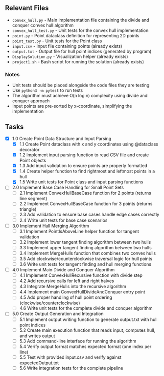 ## Relevant Files

- `convex_hull.py` - Main implementation file containing the divide and conquer convex hull algorithm
- `convex_hull_test.py` - Unit tests for the convex hull implementation
- `point.py` - Point dataclass definition for representing 2D points
- `point_test.py` - Unit tests for the Point class
- `input.csv` - Input file containing points (already exists)
- `output.txt` - Output file for hull point indices (generated by program)
- `DisplaySolution.py` - Visualization helper (already exists)
- `project1.sh` - Bash script for running the solution (already exists)

### Notes

- Unit tests should be placed alongside the code files they are testing
- Use `python3 -m pytest` to run tests
- The algorithm must achieve O(n log n) complexity using divide and conquer approach
- Input points are pre-sorted by x-coordinate, simplifying the implementation

## Tasks

- [x] 1.0 Create Point Data Structure and Input Parsing
  - [x] 1.1 Create Point dataclass with x and y coordinates using @dataclass decorator
  - [x] 1.2 Implement input parsing function to read CSV file and create Point objects
  - [x] 1.3 Add input validation to ensure points are properly formatted
  - [x] 1.4 Create helper function to find rightmost and leftmost points in a hull
  - [x] 1.5 Write unit tests for Point class and input parsing functions

- [ ] 2.0 Implement Base Case Handling for Small Point Sets
  - [ ] 2.1 Implement ConvexHullBaseCase function for 2 points (returns line segment)
  - [ ] 2.2 Implement ConvexHullBaseCase function for 3 points (returns triangle)
  - [ ] 2.3 Add validation to ensure base cases handle edge cases correctly
  - [ ] 2.4 Write unit tests for base case scenarios

- [ ] 3.0 Implement Hull Merging Algorithm
  - [ ] 3.1 Implement PointIsAboveLine helper function for tangent validation
  - [ ] 3.2 Implement lower tangent finding algorithm between two hulls
  - [ ] 3.3 Implement upper tangent finding algorithm between two hulls
  - [ ] 3.4 Implement MergeHulls function that combines two convex hulls
  - [ ] 3.5 Add clockwise/counterclockwise traversal logic for hull points
  - [ ] 3.6 Write unit tests for tangent finding and hull merging functions

- [ ] 4.0 Implement Main Divide and Conquer Algorithm
  - [ ] 4.1 Implement ConvexHullRecursive function with divide step
  - [ ] 4.2 Add recursive calls for left and right halves
  - [ ] 4.3 Integrate MergeHulls into the recursive algorithm
  - [ ] 4.4 Implement main ConvexHullDivideAndConquer entry point
  - [ ] 4.5 Add proper handling of hull point ordering (clockwise/counterclockwise)
  - [ ] 4.6 Write unit tests for the complete divide and conquer algorithm

- [ ] 5.0 Create Output Generation and Integration
  - [ ] 5.1 Implement output writing function to generate output.txt with hull point indices
  - [ ] 5.2 Create main execution function that reads input, computes hull, and writes output
  - [ ] 5.3 Add command-line interface for running the algorithm
  - [ ] 5.4 Verify output format matches expected format (one index per line)
  - [ ] 5.5 Test with provided input.csv and verify against expectedOutput.txt
  - [ ] 5.6 Write integration tests for the complete pipeline
